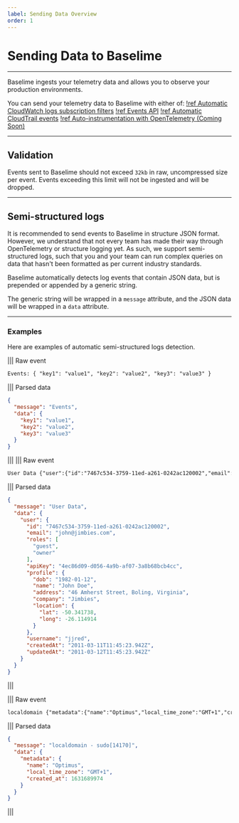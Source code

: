```yaml
---
label: Sending Data Overview
order: 1
---
```


# Sending Data to Baselime

---

Baselime ingests your telemetry data and allows you to observe your production environments.

You can send your telemetry data to Baselime with either of:
[!ref Automatic CloudWatch logs subscription filters](./cloudwatch.md)
[!ref Events API](./events-api.md)
[!ref Automatic CloudTrail events](./cloudtrail)
[!ref Auto-instrumentation with OpenTelemetry (Coming Soon)](./otel.md)

---

## Validation

Events sent to Baselime should not exceed `32kb` in raw, uncompressed size per event. Events exceeding this limit will not be ingested and will be dropped.

--- 
## Semi-structured logs

It is recommended to send events to Baselime in structure JSON format. However, we understand that not every team has made their way through OpenTelemetry or structure logging yet. As such, we support semi-structured logs, such that you and your team can run complex queries on data that hasn't been formatted as per current industry standards.

Baselime automatically detects log events that contain JSON data, but is prepended or appended by a generic string.

The generic string will be wrapped in a `message` attribute, and the JSON data will be wrapped in a `data` attribute.

---

### Examples

Here are examples of automatic semi-structured logs detection.

||| Raw event
```txt
Events: { "key1": "value1", "key2": "value2", "key3": "value3" }
```
||| Parsed data
```json
{
  "message": "Events",
  "data": {
    "key1": "value1",
    "key2": "value2",
    "key3": "value3"
  }
}
```
||| 
||| Raw event
```txt
User Data {"user":{"id":"7467c534-3759-11ed-a261-0242ac120002","email":"john@jimbies.com","roles":["guest","owner"],"apiKey":"4ec86d09-d056-4a9b-af07-3a8b68bcb4cc","profile":{"dob":"1982-01-12","name":"John Doe","address":"46 Amherst Street, Boling, Virginia","company":"Jimbies","location":{"lat":-50.341738,"long":-26.114914}},"username":"jjred","createdAt":"2011-03-11T11:45:23.942Z","updatedAt":"2011-03-12T11:45:23.942Z"}}'
```
||| Parsed data
```json
{
  "message": "User Data",
  "data": {
    "user": {
      "id": "7467c534-3759-11ed-a261-0242ac120002",
      "email": "john@jimbies.com",
      "roles": [
        "guest",
        "owner"
      ],
      "apiKey": "4ec86d09-d056-4a9b-af07-3a8b68bcb4cc",
      "profile": {
        "dob": "1982-01-12",
        "name": "John Doe",
        "address": "46 Amherst Street, Boling, Virginia",
        "company": "Jimbies",
        "location": {
          "lat": -50.341738,
          "long": -26.114914
        }
      },
      "username": "jjred",
      "createdAt": "2011-03-11T11:45:23.942Z",
      "updatedAt": "2011-03-12T11:45:23.942Z"
    }
  }
}
```
||| 

||| Raw event
```txt
localdomain {"metadata":{"name":"Optimus","local_time_zone":"GMT+1","created_at":1631689974}} sudo[14170]
```
||| Parsed data
```json
{
  "message": "localdomain - sudo[14170]",
  "data": {
    "metadata": {
      "name": "Optimus",
      "local_time_zone": "GMT+1",
      "created_at": 1631689974
    }
  }
}
```
||| 


